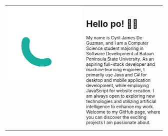 <div align="center">
  <table>
    <tr>
      <td valign="top" width="50%">
        <img src="https://github.com/Quinchy/Quinchy/blob/main/QuinchY.gif" alt="Your GIF" width="100%" />
      </td>
      <td valign="top" width="50%">
        <h1>Hello po! 👋🖕</h1>
        <p>
          My name is Cyril James De Guzman, and I am a Computer Science student majoring in Software Development at Bataan Peninsula State University. As an aspiring full-stack developer and machine learning engineer, I primarily use Java and C# for desktop and mobile application development, while employing JavaScript for website creation. I am always open to exploring new technologies and utilizing artificial intelligence to enhance my work. Welcome to my GitHub page, where you can discover the exciting projects I am passionate about.
        </p>
      </td>
    </tr>
  </table>
</div>
